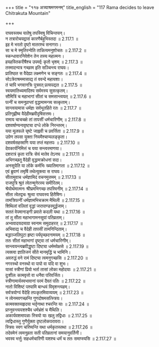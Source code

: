+++
title = "११७ अत्र्याश्रमगमनम्"
title_english = "117 Rama decides to leave Chitrakuta Mountain"

+++

राघवस्त्वथ यातेषु तपस्विषु विचिन्तयन्।  
न तत्रारोचयद्वासं कारणैर्बहुभिस्तदा ॥ 2.117.1 ॥   
इह मे भरतो दृष्टो मातरश्च सनागराः।  
सा च मे स्मृतिरन्वेति तान्नित्यमनुशोचतः ॥ 2.117.2 ॥   
स्कन्धावारनिवेशेन तेन तस्य महात्मनः।  
हयहस्तिकरीषैश्च उपमर्द्दः कृतो भृशम् ॥ 2.117.3 ॥   
तस्मादन्यत्र गच्छाम इति सञ्चिन्त्य राघवः।  
प्रातिष्ठत स वैदेह्या लक्ष्मणेन च सङ्गतः ॥ 2.117.4 ॥   
सोऽत्रेराश्रममासाद्य तं ववन्दे महायशाः।  
तं चापि भगवानत्रिः पुत्रवत् प्रत्यपद्यत ॥ 2.117.5 ॥   
स्वयमातिथ्यमादिश्य सर्वमस्य सुसत्कृतम्।  
सौमित्रिं च महाभागां सीतां च समसान्त्वयत् ॥ 2.117.6 ॥   
पत्नीं च समनुप्राप्तां वृद्धामामन्त्र्य सत्कृताम्।  
सान्त्वयामास धर्मज्ञः सर्वभूतहिते रतः ॥ 2.117.7 ॥   
प्रतिगृह्णीष्व वैदेहीमब्रवीदृषिसत्तमः।  
रामाय चाचचक्षे तां तापसीं धर्मचारिणीम् ॥ 2.117.8 ॥   
दशवर्षाण्यनावृष्ट्या दग्धे लोके निरन्तरम्।  
यया मूलफले सृष्टे जाह्नवी च प्रवर्त्तिता ॥ 2.117.9 ॥   
उग्रेण तपसा युक्ता नियमैश्चाप्यलङ्कृता।  
दशवर्षसहस्राणि यया तप्तं महत्तपः ॥ 2.117.10 ॥   
देवकार्यनिमित्तं च यया सन्त्वरमाणया।  
दशरात्रं कृता रात्रिः सेयं मातेव तेऽनघ ॥ 2.117.11 ॥   
अभिगच्छतु वैदेही वृद्धामक्रोधनां सदा।  
अनसूयेति या लोके कर्मभिः ख्यातिमागता ॥ 2.117.12 ॥   
एवं ब्रुवाणं तमृषिं तथेत्युक्त्वा स राघवः।  
सीतामुवाच धर्मज्ञामिदं वचनमुत्तमम् ॥ 2.117.13 ॥   
राजपुत्रि श्रुतं त्वेतन्मुनेरस्य समीरितम्।  
श्रेयोर्थमात्मनः श्रीघ्रमभिगच्छ तपस्विनीम् ॥ 2.117.14 ॥   
सीता त्वेतद्वचः श्रुत्वा राघवस्य हितैषिणः।  
तामत्रिपत्नीं धर्मज्ञामभिचक्राम मैथिली ॥ 2.117.15 ॥   
शिथिलां वलितां वृद्धां जरापाण्डरमूर्द्धजाम्।  
सततं वेपमानाङ्गी प्रवाते कदली यथा ॥ 2.117.16 ॥   
तां तु सीता महाभागामनसूयां पतिव्रताम्।  
अभ्यवादयदव्यग्रा स्वनाम समुदाहरत् ॥ 2.117.17 ॥   
अभिवाद्य च वैदेही तापसीं तामनिन्दिताम्।  
बद्धाञ्जलिपुटा हृष्टा पर्यपृच्छदनामयम् ॥ 2.117.18 ॥   
ततः सीतां महाभागां दृष्ट्वा तां धर्मचारिणीम्।  
सान्त्वयन्त्यब्रवीद्धृष्टा दिष्ट्या धर्ममवेक्षसे ॥ 2.117.19 ॥   
त्यक्त्वा ज्ञातिजनं सीते मानमृद्धिं च भामिनि।  
अवरुद्धं वने रामं दिष्ट्या त्वमनुगच्छसि ॥ 2.117.20 ॥   
नगरस्थो वनस्थो वा पापो वा यदि वा शुभः।  
यासां स्त्रीणां प्रियो भर्ता तासां लोका महोदयाः ॥ 2.117.21 ॥   
दुःशीलः कामवृत्तो वा धनैवा परिवर्जितः।  
स्त्रीणामार्यस्वभावानां परमं दैवतं पतिः ॥ 2.117.22 ॥   
नातो विशिष्टं पश्यामि बान्धवं विमृशन्त्यहम्।  
सर्वत्रयोग्यं वैदेहि तपःकृतमिवाव्ययम् ॥ 2.117.23 ॥   
न त्वेनमवगच्छन्ति गुणदोषमसत्स्त्रियः।  
कामवक्तव्यहृदया भर्तृनाथा श्चरन्ति याः ॥ 2.117.24 ॥   
प्राप्नुवन्त्ययशश्चैव धर्मभ्रंशं च मैथिलि।  
अकार्यवशमापन्नाः स्त्रियो याः खलु तद्विधाः ॥ 2.117.25 ॥   
त्वद्विधास्तु गुणैर्युक्ता दृष्टलोकपरावराः।  
स्त्रियः स्वग चरिष्यन्ति यथा धर्मकृतस्तथा ॥ 2.117.26 ॥   
तदेवमेनं त्वमनुव्रता सती पतिव्रतानां समयानुवर्तिनी।  
भवस्व भर्त्तुः सहधर्मचारिणी यशश्च धर्मं च ततः समाप्स्यसि ॥ 2.117.27 ॥   
